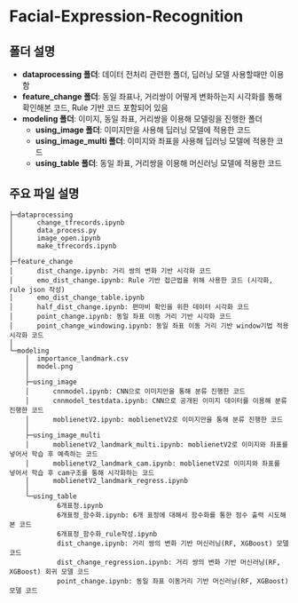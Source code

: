 # Facial-Expression-Recognition
## 폴더 설명
* **dataprocessing 폴더**: 데이터 전처리 관련한 폴더, 딥러닝 모델 사용할때만 이용함
* **feature_change 폴더**: 동일 좌표나, 거리쌍이 어떻게 변화하는지 시각화를 통해 확인해본 코드, Rule 기반 코드 포함되어 있음
* **modeling 폴더**: 이미지, 동일 좌표, 거리쌍을 이용해 모델링을 진행한 폴더
    - **using_image 폴더**: 이미지만을 사용해 딥러닝 모델에 적용한 코드
    - **using_image_multi 폴더**: 이미지와 좌표을 사용해 딥러닝 모델에 적용한 코드
    - **using_table 폴더**: 동일 좌표, 거리쌍을 이용해 머신러닝 모델에 적용한 코드

## 주요 파일 설명 

```
├─dataprocessing
│      change_tfrecords.ipynb
│      data_process.py
│      image_open.ipynb
│      make_tfrecords.ipynb
│          
├─feature_change
│      dist_change.ipynb: 거리 쌍의 변화 기반 시각화 코드 
│      emo_dist_change.ipynb: Rule 기반 접근법을 위해 사용한 코드 (시각화, rule json 작성)
│      emo_dist_change_table.ipynb
│      half_dist_change.ipynb: 편마비 확인을 위한 데이터 시각화 코드
│      point_change.ipynb: 동일 좌표 이동 거리 기반 시각화 코드
│      point_change_windowing.ipynb: 동일 좌표 이동 거리 기반 window기법 적용 시각화 코드
│      
└─modeling
    │  importance_landmark.csv
    │  model.png
    │      
    ├─using_image
    │      cnnmodel.ipynb: CNN으로 이미지만을 통해 분류 진행한 코드  
    │      cnnmodel_testdata.ipynb: CNN으로 공개된 이미지 데이터를 이용해 분류 진행한 코드
    │      moblienetV2.ipynb: moblienetV2로 이미지만을 통해 분류 진행한 코드 
    │      
    ├─using_image_multi
    │      moblienetV2_landmark_multi.ipynb: moblienetV2로 이미지와 좌표를 넣어서 학습 후 예측하는 코드
    │      moblienetV2_landmark_cam.ipynb: moblienetV2로 이미지와 좌표를 넣어서 학습 후 cam구조를 통해 시각화하는 코드
    │      moblienetV2_landmark_regress.ipynb
    │      
    └─using_table
            6개표정.ipynb
            6개표정_함수화.ipynb: 6개 표정에 대해서 함수화를 통한 점수 출력 시도해본 코드
            6개표정_함수화_rule작성.ipynb
            dist_change.ipynb: 거리 쌍의 변화 기반 머신러닝(RF, XGBoost) 모델 코드
            dist_change_regression.ipynb: 거리 쌍의 변화 기반 머신러닝(RF, XGBoost) 회귀 모델 코드
            point_change.ipynb: 동일 좌표 이동거리 기반 머신러닝(RF, XGBoost) 모델 코드
```